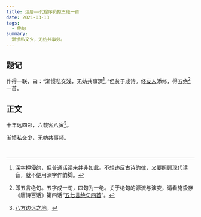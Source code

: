 ```yaml
---
title: 远居——代程序员拟五绝一首
date: 2021-03-13
tags:
  - 绝句
summary:
  渐惯私交少，无妨共事频。
---
```


## 题记

作得一联，曰：“渐惯私交浅，无妨共事深[^1]。”但贫于成诗。经[友人](http://aikidokishu.com/news.asp?cid=35&fl=&id=153)添修，得五绝[^2]一首。

[^1]: [深字押侵韵](https://sou-yun.cn/QR.aspx?ci=&ct=%e4%be%b5&c=%e6%b7%b1)，但普通话读来并非如此。不想违反古诗韵律，又要照顾现代读音，就不便用深字作韵脚。
[^2]: 即五言绝句。五字成一句，四句为一绝。关于绝句的源流与演变，请看施蛰存《唐诗百话》第四话“[五七言绝句四首](http://www.guoxue123.com/new/0002/tsbh/004.htm)”。

## 正文

<div class="center-text">

十年远四邻，六载客八寅[^3]。

渐惯私交少，无妨共事频。

</div>

<br/>

[^3]: [八方边远之地](http://www.zdic.net/hans/%E5%85%AB%E5%AF%85)。